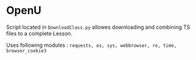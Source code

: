 # OpenU

Script located in `DownloadClass.py` allowes downloading and combining TS files to a complete Lesson.

Uses following modules : `requests, os, sys, webbrowser, re, time, browser_cookie3`
